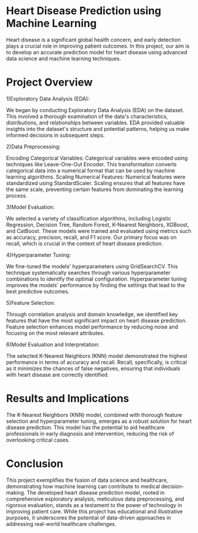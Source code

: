 # Heart Disease Prediction using Machine Learning

Heart disease is a significant global health concern, and early detection plays a crucial role in improving patient outcomes. In this project, our aim is to develop an accurate prediction model for heart disease using advanced data science and machine learning techniques.

# Project Overview
1)Exploratory Data Analysis (EDA):

We began by conducting Exploratory Data Analysis (EDA) on the dataset. This involved a thorough examination of the data's characteristics, distributions, and relationships between variables. EDA provided valuable insights into the dataset's structure and potential patterns, helping us make informed decisions in subsequent steps.

2)Data Preprocessing:

Encoding Categorical Variables: Categorical variables were encoded using techniques like Leave-One-Out Encoder. This transformation converts categorical data into a numerical format that can be used by machine learning algorithms.
Scaling Numerical Features: Numerical features were standardized using StandardScaler. Scaling ensures that all features have the same scale, preventing certain features from dominating the learning process.

3)Model Evaluation:

We selected a variety of classification algorithms, including Logistic Regression, Decision Tree, Random Forest, K-Nearest Neighbors, XGBoost, and CatBoost.
These models were trained and evaluated using metrics such as accuracy, precision, recall, and F1 score. Our primary focus was on recall, which is crucial in the context of heart disease prediction.

4)Hyperparameter Tuning:

We fine-tuned the models' hyperparameters using GridSearchCV. This technique systematically searches through various hyperparameter combinations to identify the optimal configuration.
Hyperparameter tuning improves the models' performance by finding the settings that lead to the best predictive outcomes.

5)Feature Selection:

Through correlation analysis and domain knowledge, we identified key features that have the most significant impact on heart disease prediction.
Feature selection enhances model performance by reducing noise and focusing on the most relevant attributes.

6)Model Evaluation and Interpretation:

The selected K-Nearest Neighbors (KNN) model demonstrated the highest performance in terms of accuracy and recall.
Recall, specifically, is critical as it minimizes the chances of false negatives, ensuring that individuals with heart disease are correctly identified.

# Results and Implications
The K-Nearest Neighbors (KNN) model, combined with thorough feature selection and hyperparameter tuning, emerges as a robust solution for heart disease prediction. This model has the potential to aid healthcare professionals in early diagnosis and intervention, reducing the risk of overlooking critical cases.

# Conclusion
This project exemplifies the fusion of data science and healthcare, demonstrating how machine learning can contribute to medical decision-making. The developed heart disease prediction model, rooted in comprehensive exploratory analysis, meticulous data preprocessing, and rigorous evaluation, stands as a testament to the power of technology in improving patient care. While this project has educational and illustrative purposes, it underscores the potential of data-driven approaches in addressing real-world healthcare challenges.
